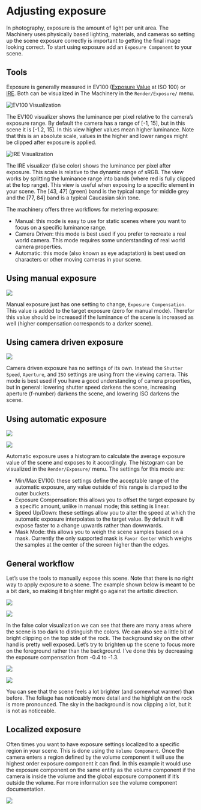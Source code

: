 # Adjusting exposure

In photography, exposure is the amount of light per unit area. The Machinery uses physically based lighting, materials, and cameras so setting up the scene exposure correctly is important to getting the final image looking correct. To start using exposure add an `Exposure Component` to your scene.


## Tools

Exposure is generally measured in EV100 ([Exposure Value](https://en.wikipedia.org/wiki/Exposure_value) at ISO 100) or [IRE](https://en.wikipedia.org/wiki/IRE_(unit)). Both can be visualized in The Machinery in the `Render/Exposure/` menu.

![EV100 Visualization](https://www.dropbox.com/s/8spmtkfs33jf7xw/tm_tut_exposure_ev100.png?dl=1)


The EV100 visualizer shows the luminance per pixel relative to the camera’s exposure range. By default the camera has a range of [-1, 15], but in this scene it is [-1.2, 15]. In this view higher values mean higher luminance. Note that this is an absolute scale, values in the higher and lower ranges might be clipped after exposure is applied.


![IRE Visualization](https://www.dropbox.com/s/6sygin0tafnxdfk/tm_tut_exposure_ire.png?dl=1)


The IRE visualizer (false color) shows the luminance per pixel after exposure. This scale is relative to the dynamic range of sRGB. The view works by splitting the luminance range into bands (where red is fully clipped at the top range). This view is useful when exposing to a specific element in your scene. The [43, 47] (green) band is the typical range for middle grey and the [77, 84] band is a typical Caucasian skin tone.

The machinery offers three workflows for metering exposure:

- Manual: this mode is easy to use for static scenes where you want to focus on a specific luminance range.
- Camera Driven: this mode is best used if you prefer to recreate a real world camera. This mode requires some understanding of real world camera properties.
- Automatic: this mode (also known as eye adaptation) is best used on characters or other moving cameras in your scene.


## Using manual exposure
![](https://www.dropbox.com/s/568lt9m1jcdlxqb/tm_tut_exposure_manual.png?dl=1)


Manual exposure just has one setting to change, `Exposure Compensation`. This value is added to the target exposure (zero for manual mode). Therefor this value should be increased if the luminance of the scene is increased as well (higher compensation corresponds to a darker scene).


## Using camera driven exposure
![](https://www.dropbox.com/s/reniyj1qgfgc3dr/tm_tut_exposure_camera_driven.png?dl=1)


Camera driven exposure has no settings of its own. Instead the `Shutter Speed`, `Aperture`, and `ISO` settings are using from the viewing camera. This mode is best used if you have a good understanding of camera properties, but in general: lowering shutter speed darkens the scene, increasing aperture (f-number) darkens the scene, and lowering ISO darkens the scene.


## Using automatic exposure
![](https://www.dropbox.com/s/btprh1pkb273q7r/tm_tut_exposure_automatic.png?dl=1)

![](https://www.dropbox.com/s/axil4eizps5oiwk/tm_tut_exposure_histogram.png?dl=1)


Automatic exposure uses a histogram to calculate the average exposure value of the scene and exposes to it accordingly. The histogram can be visualized in the `Render/Exposure/` menu. The settings for this mode are:

- Min/Max EV100: these settings define the acceptable range of the automatic exposure, any value outside of this range is clamped to the outer buckets.
- Exposure Compensation: this allows you to offset the target exposure by a specific amount, unlike in manual mode; this setting is linear.
- Speed Up/Down: these settings allow you to alter the speed at which the automatic exposure interpolates to the target value. By default it will expose faster to a change upwards rather than downwards.
- Mask Mode: this allows you to weigh the scene samples based on a mask. Currently the only supported mask is `Favor Center` which weighs the samples at the center of the screen higher than the edges. 


## General workflow

Let’s use the tools to manually expose this scene. Note that there is no right way to apply exposure to a scene. The example shown below is meant to be a bit dark, so making it brighter might go against the artistic direction.

![](https://www.dropbox.com/s/phk7fzqyqz623ql/tm_tut_exposure_example_source.png?dl=1)

![](https://www.dropbox.com/s/rl8hwrwl72yxnk5/tm_tut_exposure_example_source_ire.png?dl=1)


In the false color visualization we can see that there are many areas where the scene is too dark to distinguish the colors. We can also see a little bit of bright clipping on the top side of the rock. The background sky on the other hand is pretty well exposed. Let’s try to brighten up the scene to focus more on the foreground rather than the background. I’ve done this by decreasing the exposure compensation from -0.4 to -1.3.

![](https://www.dropbox.com/s/yjm0vbr6pyy9axq/tm_tut_exposure_example_dest.png?dl=1)

![](https://www.dropbox.com/s/xslx4rbbq3zqe4b/tm_tut_exposure_example_dest_ire.png?dl=1)


You can see that the scene feels a lot brighter (and somewhat warmer) than before. The foliage has noticeably more detail and the highlight on the rock is more pronounced. The sky in the background is now clipping a lot, but it is not as noticeable.

## Localized exposure

Often times you want to have exposure settings localized to a specific region in your scene. This is done using the `Volume Component`. Once the camera enters a region defined by the volume component it will use the highest order exposure component it can find. In this example it would use the exposure component on the same entity as the volume component if the camera is inside the volume and the global exposure component if it’s outside the volume. For more information see the volume component documentation.

![](https://www.dropbox.com/s/pluala3w4h59gx9/tm_tut_exposure_volume.png?dl=1)